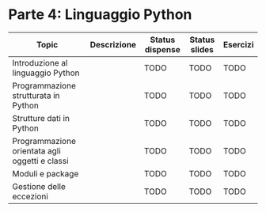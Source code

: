 # Parte 4: Linguaggio Python

| Topic                                          | Descrizione | Status dispense | Status slides | Esercizi |
| ---------------------------------------------- | ----------- | --------------- | ------------- | -------- |
| Introduzione al linguaggio Python              |             | TODO            | TODO          | TODO     |
| Programmazione strutturata in Python           |             | TODO            | TODO          | TODO     |
| Strutture dati in Python                       |             | TODO            | TODO          | TODO     |
| Programmazione orientata agli oggetti e classi |             | TODO            | TODO          | TODO     |
| Moduli e package                               |             | TODO            | TODO          | TODO     |
| Gestione delle eccezioni                       |             | TODO            | TODO          | TODO     |
